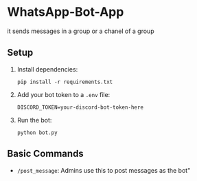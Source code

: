 # WhatsApp-Bot-App
it sends messages in a group or a chanel of a group

## Setup

1. Install dependencies:
    ```
    pip install -r requirements.txt
    ```

2. Add your bot token to a `.env` file:
    ```
    DISCORD_TOKEN=your-discord-bot-token-here
    ```

3. Run the bot:
    ```
    python bot.py
    ```

## Basic Commands
- `/post_message`: Admins use this to post messages as the bot"

